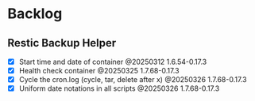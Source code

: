 # Backlog

## Restic Backup Helper

- [x] Start time and date of container @20250312 1.6.54-0.17.3
- [x] Health check container @20250325 1.7.68-0.17.3
- [x] Cycle the cron.log (cycle, tar, delete after x) @20250326 1.7.68-0.17.3
- [x] Uniform date notations in all scripts @20250326 1.7.68-0.17.3
